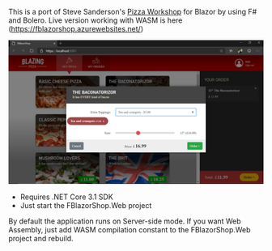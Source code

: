 This is a port of Steve Sanderson's [Pizza Workshop](https://github.com/dotnet-presentations/blazor-workshop) for Blazor
by using F# and Bolero.
Live version working with WASM is here (https://fblazorshop.azurewebsites.net/)

![ScreenShot](FBlazor.png)

- Requires .NET Core 3.1 SDK
- Just start the FBlazorShop.Web project

By default the application runs on Server-side mode. If you want Web Assembly, just add WASM compilation constant to the FBlazorShop.Web project and rebuild.

